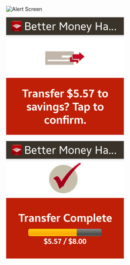 ![Alert Screen](browse/assets/screen1.png)

![Alert Screen](assets/screen2.png)

![Alert Screen](assets/screen3.png)